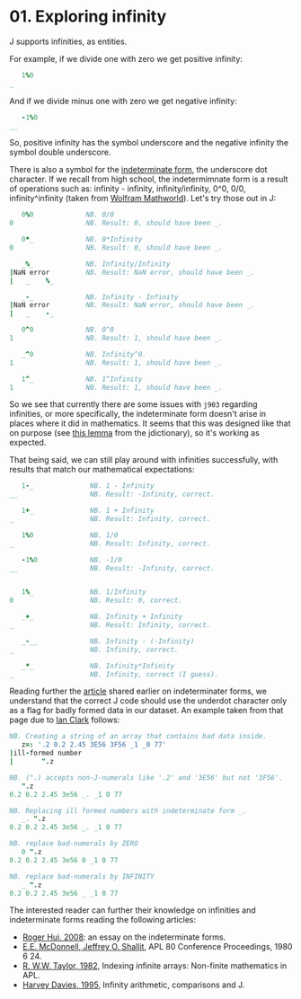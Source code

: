 # 01. Exploring infinity

J supports infinities, as entities.

For example, if we divide one with zero we get positive infinity:

```j
   1%0
_
```

And if we divide minus one with zero we get negative infinity:

```j
   -1%0
__
```

So, positive infinity has the symbol underscore and the negative infinity the symbol double underscore.

There is also a symbol for the [indeterminate form](https://code.jsoftware.com/wiki/Vocabulary/underdot), the underscore dot character. If we recall from high school, the indetermimnate form is a result of operations such as: infinity - infinity, infinity/infinity, 0^0, 0/0, infinity^infinity (taken from [Wolfram Mathworld](https://mathworld.wolfram.com/Indeterminate.html)). Let's try those out in J:

```j
   0%0             NB. 0/0
0                  NB. Result: 0, should have been _.

   0*_             NB. 0*Infinity
0                  NB. Result: 0, should have been _.

   _%_             NB. Infinity/Infinity
|NaN error         NB. Result: NaN error, should have been _.
|   _    %_

   _-_             NB. Infinity - Infinity
|NaN error         NB. Result: NaN error, should have been _.
|   _    -_

   0^0             NB. 0^0
1                  NB. Result: 1, should have been _.

   _^0             NB. Infinity^0.
1                  NB. Result: 1, should have been _.

   1^_             NB. 1^Infinity
1                  NB. Result: 1, should have been _.

```

So we see that currently there are some issues with `j903` regarding infinities, or more specifically, the indeterminate form doesn't arise in places where it did in mathematics. It seems that this was designed like that on purpose (see [this lemma](https://www.jsoftware.com/help/dictionary/d031.htm) from the jdictionary), so it's working as expected.

That being said, we can still play around with infinities successfully, with results that match our mathematical expectations:

```j
   1-_              NB. 1 - Infinity
__                  NB. Result: -Infinity, correct.

   1+_              NB. 1 + Infinity
_                   NB. Result: Infinity, correct.

   1%0              NB. 1/0
_                   NB. Result: Infinity, correct.

   -1%0             NB. -1/0
__                  NB. Result: -Infinity, correct.


   1%_              NB. 1/Infinity
0                   NB. Result: 0, correct.

   _+_              NB. Infinity + Infinity
_                   NB. Result: Infinity, correct.

   _-__             NB. Infinity - (-Infinity)
_                   NB. Infinity, correct.

   _*_              NB. Infinity*Infinity
_                   NB. Infinity, correct (I guess).
```

Reading further the [article](https://code.jsoftware.com/wiki/Vocabulary/underdot) shared earlier on indeterminater forms, we understand that the correct J code should use the underdot character only as a flag for badly formed data in our dataset. An example taken from that page due to [Ian Clark](https://code.jsoftware.com/wiki/User:Ian_Clark) follows:

```j
NB. Creating a string of an array that contains bad data inside.
   z=: '.2 0.2 2.45 3E56 3F56 _1 _0 77'
|ill-formed number
|       ".z

NB. (".) accepts non-J-numerals like '.2' and '3E56' but not '3F56'.
   ".z
0.2 0.2 2.45 3e56 _. _1 0 77

NB. Replacing ill formed numbers with indeterminate form _.
   _. ".z
0.2 0.2 2.45 3e56 _. _1 0 77

NB. replace bad-numerals by ZERO
   0 ".z
0.2 0.2 2.45 3e56 0 _1 0 77

NB. replace bad-numerals by INFINITY
   _ ".z
0.2 0.2 2.45 3e56 _ _1 0 77
```

The interested reader can further their knowledge on infinities and indeterminate forms reading the following articles:
- [Roger Hui, 2008](https://code.jsoftware.com/wiki/Essays/Indeterminate): an essay on the indeterminate forms.
- [E.E. McDonnell, Jeffrey O. Shallit](https://www.jsoftware.com/papers/eem/infinity.htm), APL 80 Conference Proceedings, 1980 6 24.
- [R. W.W. Taylor, 1982](https://dl.acm.org/doi/10.1145/390006.802264), Indexing infinite arrays: Non-finite mathematics in APL.
- [Harvey Davies, 1995](https://dl.acm.org/doi/10.1145/206913.206953), Infinity arithmetic, comparisons and J.